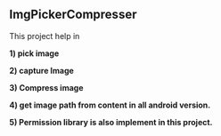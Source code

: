 ## ImgPickerCompresser

This  project help in 

**1) pick image**

**2) capture Image**

**3) Compress image**

**4) get image path from content in all android version.**

**5) Permission library is also implement in this project.**


